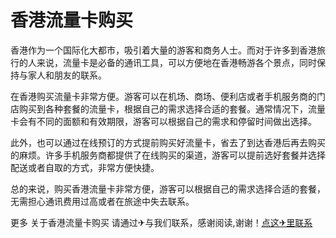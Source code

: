 # 香港流量卡购买

香港作为一个国际化大都市，吸引着大量的游客和商务人士。而对于许多到香港旅行的人来说，流量卡是必备的通讯工具，可以方便地在香港畅游各个景点，同时保持与家人和朋友的联系。

在香港购买流量卡非常方便。游客可以在机场、商场、便利店或者手机服务商的门店购买到各种套餐的流量卡，根据自己的需求选择合适的套餐。通常情况下，流量卡会有不同的面额和有效期限，游客可以根据自己的需求和停留时间做出选择。

此外，也可以通过在线预订的方式提前购买好流量卡，省去了到达香港后再去购买的麻烦。许多手机服务商都提供了在线购买的渠道，游客可以提前选好套餐并选择配送或者自取的方式，非常方便快捷。

总的来说，购买香港流量卡非常方便，游客可以根据自己的需求选择合适的套餐，无需担心通讯费用过高或者在旅途中失去联系。

更多 关于香港流量卡购买 请通过✈与我们联系，感谢阅读,谢谢！[点这✈里联系](https://c.k02.cc)